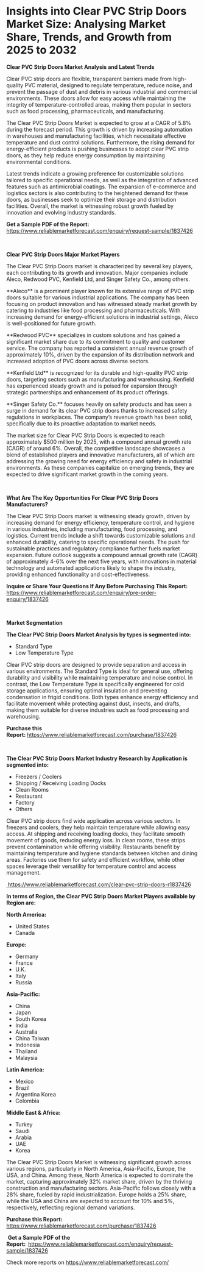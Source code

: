 <p><h1>Insights into Clear PVC Strip Doors Market Size: Analysing Market Share, Trends, and Growth from 2025 to 2032</h1></p><p><strong>Clear PVC Strip Doors Market Analysis and Latest Trends</strong></p>
<p><p>Clear PVC strip doors are flexible, transparent barriers made from high-quality PVC material, designed to regulate temperature, reduce noise, and prevent the passage of dust and debris in various industrial and commercial environments. These doors allow for easy access while maintaining the integrity of temperature-controlled areas, making them popular in sectors such as food processing, pharmaceuticals, and manufacturing.</p><p>The Clear PVC Strip Doors Market is expected to grow at a CAGR of 5.8% during the forecast period. This growth is driven by increasing automation in warehouses and manufacturing facilities, which necessitate effective temperature and dust control solutions. Furthermore, the rising demand for energy-efficient products is pushing businesses to adopt clear PVC strip doors, as they help reduce energy consumption by maintaining environmental conditions.</p><p>Latest trends indicate a growing preference for customizable solutions tailored to specific operational needs, as well as the integration of advanced features such as antimicrobial coatings. The expansion of e-commerce and logistics sectors is also contributing to the heightened demand for these doors, as businesses seek to optimize their storage and distribution facilities. Overall, the market is witnessing robust growth fueled by innovation and evolving industry standards.</p></p>
<p><strong>Get a Sample PDF of the Report:&nbsp;</strong> <a href="https://www.reliablemarketforecast.com/enquiry/request-sample/1837426?utm_campaign=2465&utm_medium=2&utm_source=Github&utm_content=ia&utm_term=22022025&utm_id=clear-pvc-strip-doors">https://www.reliablemarketforecast.com/enquiry/request-sample/1837426</a></p>
<p>&nbsp;</p>
<p><strong>Clear PVC Strip Doors Major Market Players</strong></p>
<p><p>The Clear PVC Strip Doors market is characterized by several key players, each contributing to its growth and innovation. Major companies include Aleco, Redwood PVC, Kenfield Ltd, and Singer Safety Co., among others.</p><p>**Aleco** is a prominent player known for its extensive range of PVC strip doors suitable for various industrial applications. The company has been focusing on product innovation and has witnessed steady market growth by catering to industries like food processing and pharmaceuticals. With increasing demand for energy-efficient solutions in industrial settings, Aleco is well-positioned for future growth.</p><p>**Redwood PVC** specializes in custom solutions and has gained a significant market share due to its commitment to quality and customer service. The company has reported a consistent annual revenue growth of approximately 10%, driven by the expansion of its distribution network and increased adoption of PVC doors across diverse sectors.</p><p>**Kenfield Ltd** is recognized for its durable and high-quality PVC strip doors, targeting sectors such as manufacturing and warehousing. Kenfield has experienced steady growth and is poised for expansion through strategic partnerships and enhancement of its product offerings.</p><p>**Singer Safety Co.** focuses heavily on safety products and has seen a surge in demand for its clear PVC strip doors thanks to increased safety regulations in workplaces. The company’s revenue growth has been solid, specifically due to its proactive adaptation to market needs.</p><p>The market size for Clear PVC Strip Doors is expected to reach approximately $500 million by 2025, with a compound annual growth rate (CAGR) of around 6%. Overall, the competitive landscape showcases a blend of established players and innovative manufacturers, all of which are addressing the growing need for energy efficiency and safety in industrial environments. As these companies capitalize on emerging trends, they are expected to drive significant market growth in the coming years.</p></p>
<p>&nbsp;</p>
<p><strong>What Are The Key Opportunities For Clear PVC Strip Doors Manufacturers?</strong></p>
<p><p>The Clear PVC Strip Doors market is witnessing steady growth, driven by increasing demand for energy efficiency, temperature control, and hygiene in various industries, including manufacturing, food processing, and logistics. Current trends include a shift towards customizable solutions and enhanced durability, catering to specific operational needs. The push for sustainable practices and regulatory compliance further fuels market expansion. Future outlook suggests a compound annual growth rate (CAGR) of approximately 4-6% over the next five years, with innovations in material technology and automated applications likely to shape the industry, providing enhanced functionality and cost-effectiveness.</p></p>
<p><strong>Inquire or Share Your Questions If Any Before Purchasing This Report:</strong> <a href="https://www.reliablemarketforecast.com/enquiry/pre-order-enquiry/1837426?utm_campaign=2465&utm_medium=2&utm_source=Github&utm_content=ia&utm_term=22022025&utm_id=clear-pvc-strip-doors">https://www.reliablemarketforecast.com/enquiry/pre-order-enquiry/1837426</a></p>
<p>&nbsp;</p>
<p><strong>Market Segmentation</strong></p>
<p><strong>The Clear PVC Strip Doors Market Analysis by types is segmented into:</strong></p>
<p><ul><li>Standard Type</li><li>Low Temperature Type</li></ul></p>
<p><p>Clear PVC strip doors are designed to provide separation and access in various environments. The Standard Type is ideal for general use, offering durability and visibility while maintaining temperature and noise control. In contrast, the Low Temperature Type is specifically engineered for cold storage applications, ensuring optimal insulation and preventing condensation in frigid conditions. Both types enhance energy efficiency and facilitate movement while protecting against dust, insects, and drafts, making them suitable for diverse industries such as food processing and warehousing.</p></p>
<p><strong>Purchase this Report:&nbsp;</strong><a href="https://www.reliablemarketforecast.com/purchase/1837426?utm_campaign=2465&utm_medium=2&utm_source=Github&utm_content=ia&utm_term=22022025&utm_id=clear-pvc-strip-doors">https://www.reliablemarketforecast.com/purchase/1837426</a></p>
<p>&nbsp;</p>
<p><strong>The Clear PVC Strip Doors Market Industry Research by Application is segmented into:</strong></p>
<p><ul><li>Freezers / Coolers</li><li>Shipping / Receiving Loading Docks</li><li>Clean Rooms</li><li>Restaurant</li><li>Factory</li><li>Others</li></ul></p>
<p><p>Clear PVC strip doors find wide application across various sectors. In freezers and coolers, they help maintain temperature while allowing easy access. At shipping and receiving loading docks, they facilitate smooth movement of goods, reducing energy loss. In clean rooms, these strips prevent contamination while offering visibility. Restaurants benefit by maintaining temperature and hygiene standards between kitchen and dining areas. Factories use them for safety and efficient workflow, while other spaces leverage their versatility for temperature control and access management.</p></p>
<p><a href="https://www.reliablemarketforecast.com/clear-pvc-strip-doors-r1837426?utm_campaign=2465&utm_medium=2&utm_source=Github&utm_content=ia&utm_term=22022025&utm_id=clear-pvc-strip-doors">&nbsp;https://www.reliablemarketforecast.com/clear-pvc-strip-doors-r1837426</a></p>
<p><strong>In terms of Region, the Clear PVC Strip Doors Market Players available by Region are:</strong></p>
<p>
    <p> <strong> North America: </strong>
        <ul>
            <li>United States</li>
            <li>Canada</li>
        </ul>
        </p> 
    <p> <strong> Europe: </strong>
        <ul>
            <li>Germany</li>
            <li>France</li>
            <li>U.K.</li>
            <li>Italy</li>
            <li>Russia</li>
        </ul>
        </p> 
    <p> <strong> Asia-Pacific: </strong>
        <ul>
            <li>China</li>
            <li>Japan</li>
            <li>South Korea</li>
            <li>India</li>
            <li>Australia</li>
            <li>China Taiwan</li>
            <li>Indonesia</li>
            <li>Thailand</li>
            <li>Malaysia</li>
        </ul>
        </p> 
    <p> <strong> Latin America: </strong>
        <ul>
            <li>Mexico</li>
            <li>Brazil</li>
            <li>Argentina Korea</li>
            <li>Colombia</li>
        </ul>
        </p> 
    <p> <strong> Middle East & Africa: </strong>
        <ul>
            <li>Turkey</li>
            <li>Saudi</li>
            <li>Arabia</li>
            <li>UAE</li>
            <li>Korea</li>
        </ul>
    </p>
    </p>
<p><p>The Clear PVC Strip Doors Market is witnessing significant growth across various regions, particularly in North America, Asia-Pacific, Europe, the USA, and China. Among these, North America is expected to dominate the market, capturing approximately 32% market share, driven by the thriving construction and manufacturing sectors. Asia-Pacific follows closely with a 28% share, fueled by rapid industrialization. Europe holds a 25% share, while the USA and China are expected to account for 10% and 5%, respectively, reflecting regional demand variations.</p></p>
<p><strong>Purchase this Report: </strong><a href="https://www.reliablemarketforecast.com/purchase/1837426?utm_campaign=2465&utm_medium=2&utm_source=Github&utm_content=ia&utm_term=22022025&utm_id=clear-pvc-strip-doors">https://www.reliablemarketforecast.com/purchase/1837426</a></p>
<p>&nbsp;<strong>Get a Sample PDF of the Report:&nbsp;&nbsp;</strong><a href="https://www.reliablemarketforecast.com/enquiry/request-sample/1837426?utm_campaign=2465&utm_medium=2&utm_source=Github&utm_content=ia&utm_term=22022025&utm_id=clear-pvc-strip-doors">https://www.reliablemarketforecast.com/enquiry/request-sample/1837426</a></p>
<p><strong></strong></p>
<p>Check more reports on <a href="https://www.reliablemarketforecast.com/?utm_campaign=2465&utm_medium=2&utm_source=Github&utm_content=ia&utm_term=22022025&utm_id=clear-pvc-strip-doors">https://www.reliablemarketforecast.com/</a></p>